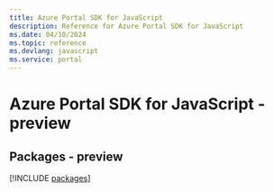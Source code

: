 ```yaml
---
title: Azure Portal SDK for JavaScript
description: Reference for Azure Portal SDK for JavaScript
ms.date: 04/10/2024
ms.topic: reference
ms.devlang: javascript
ms.service: portal
---
```

# Azure Portal SDK for JavaScript - preview
## Packages - preview
[!INCLUDE [packages](portal-index.md)]
